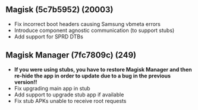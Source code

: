 ## Magisk (5c7b5952) (20003)
- Fix incorrect boot headers causing Samsung vbmeta errors
- Introduce component agnostic communication (to support stubs)
- Add support for SPRD DTBs

## Magisk Manager (7fc7809c) (249)
- **If you were using stubs, you have to restore Magisk Manager and then re-hide the app in order to update due to a bug in the previous version!!**
- Fix upgrading main app in stub
- Add support to upgrade stub app if available
- Fix stub APKs unable to receive root requests
